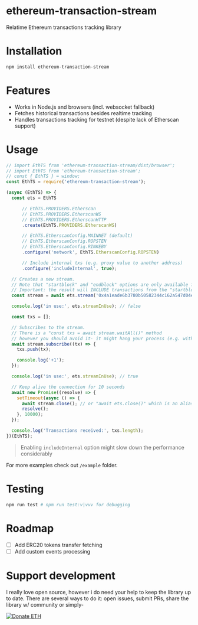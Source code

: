 ethereum-transaction-stream
===========

Relatime Ethereum transactions tracking library

# Installation

```bash
npm install ethereum-transaction-stream
```

# Features

- Works in Node.js and browsers (incl. websocket fallback)
- Fetches historical transactions besides realtime tracking
- Handles transactions tracking for testnet (despite lack of Etherscan support)

# Usage

```javascript
// import EthTS from 'ethereum-transaction-stream/dist/browser';
// import EthTS from 'ethereum-transaction-stream';
// const { EthTS } = window;
const EthTS = require('ethereum-transaction-stream');

(async (EthTS) => {
  const ets = EthTS

      // EthTS.PROVIDERS.Etherscan
      // EthTS.PROVIDERS.EtherscanWS
      // EthTS.PROVIDERS.EtherscanHTTP
      .create(EthTS.PROVIDERS.EtherscanWS)

      // EthTS.EtherscanConfig.MAINNET (default)
      // EthTS.EtherscanConfig.ROPSTEN
      // EthTS.EtherscanConfig.RINKEBY
      .configure('network', EthTS.EtherscanConfig.ROPSTEN)

      // Include internal txs (e.g. proxy value to another address)
      .configure('includeInternal', true);

  // Creates a new stream.
  // Note that "startblock" and "endblock" options are only available for "EtherscanHTTP" provider.
  // Important: the result will INCLUDE transactions from the "startblock"
  const stream = await ets.stream('0x4a1eade6b3780b50582344c162a547d04e4e8e4a'/*, startblock, endblock*/);

  console.log('in use:', ets.streamInUse); // false

  const txs = [];

  // Subscribes to the stream.
  // There is a "const txs = await stream.waitAll()" method
  // however you should avoid it- it might hang your process (e.g. with ws provider)
  await stream.subscribe((tx) => {
    txs.push(tx);

    console.log('+1');
  });

  console.log('in use:', ets.streamInUse); // true

  // Keep alive the connection for 10 seconds
  await new Promise((resolve) => {
    setTimeout(async () => {
      await stream.close(); // or "await ets.close()" which is an alias
      resolve();
    }, 10000);
  });

  console.log('Transactions received:', txs.length);
})(EthTS);
```

> Enabling `includeInternal` option might slow down the performance considerably

For more examples check out `/example` folder.

# Testing

```bash
npm run test # npm run test:v|vvv for debugging
```

# Roadmap

- [ ] Add ERC20 tokens transfer fetching
- [ ] Add custom events processing

# Support development

I really love open source, however i do need your help to
keep the library up to date. There are several ways to do it:
open issues, submit PRs, share the library w/ community or simply-

<a href="https://etherdonation.com/d?to=0x4a1eade6b3780b50582344c162a547d04e4e8e4a" target="_blank" title="Donate ETH"><img src="https://etherdonation.com/i/btn/donate-btn.png" alt="Donate ETH"/></a>
